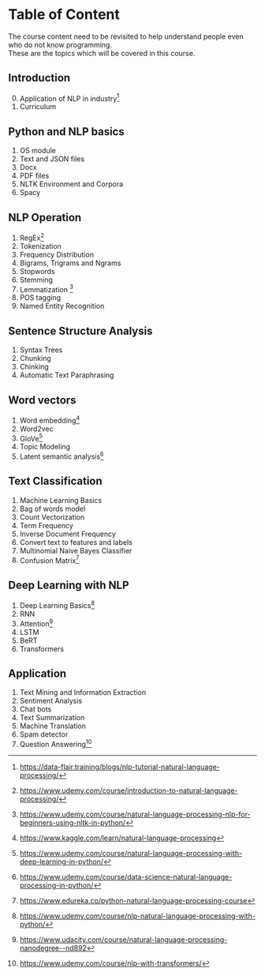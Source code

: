# Table of Content

The course content need to be revisited to help understand people even who do not know programming.  
These are the topics which will be covered in this course.

## Introduction

0. Application of NLP in industry[^8]
1. Curriculum

## Python and NLP basics

1. OS module
2. Text and JSON files
3. Docx
4. PDF files
5. NLTK Environment and Corpora
6. Spacy

## NLP Operation

1. RegEx[^4]
2. Tokenization
3. Frequency Distribution
4. Bigrams, Trigrams and Ngrams
5. Stopwords
6. Stemming
7. Lemmatization [^1]
8. POS tagging
9. Named Entity Recognition

## Sentence Structure Analysis

1. Syntax Trees
2. Chunking
3. Chinking
4. Automatic Text Paraphrasing

## Word vectors

1. Word embedding[^2]
2. Word2vec
3. GloVe[^6]
4. Topic Modeling
5. Latent semantic analysis[^9]

## Text Classification

1. Machine Learning Basics
2. Bag of words model
3. Count Vectorization
4. Term Frequency
5. Inverse Document Frequency
6. Convert text to features and labels
7. Multinomial Naive Bayes Classifier
8. Confusion Matrix[^3]

## Deep Learning with NLP

1. Deep Learning Basics[^5]
2. RNN
3. Attention[^7]
4. LSTM
5. BeRT
6. Transformers

## Application

1. Text Mining and Information Extraction
2. Sentiment Analysis
3. Chat bots
4. Text Summarization
5. Machine Translation
6. Spam detector
7. Question Answering[^10]

[^1]: https://www.udemy.com/course/natural-language-processing-nlp-for-beginners-using-nltk-in-python/
[^2]: https://www.kaggle.com/learn/natural-language-processing
[^3]: https://www.edureka.co/python-natural-language-processing-course
[^4]: https://www.udemy.com/course/introduction-to-natural-language-processing/
[^5]: https://www.udemy.com/course/nlp-natural-language-processing-with-python/
[^6]: https://www.udemy.com/course/natural-language-processing-with-deep-learning-in-python/
[^7]: https://www.udacity.com/course/natural-language-processing-nanodegree--nd892
[^8]: https://data-flair.training/blogs/nlp-tutorial-natural-language-processing/
[^9]: https://www.udemy.com/course/data-science-natural-language-processing-in-python/
[^10]: https://www.udemy.com/course/nlp-with-transformers/
